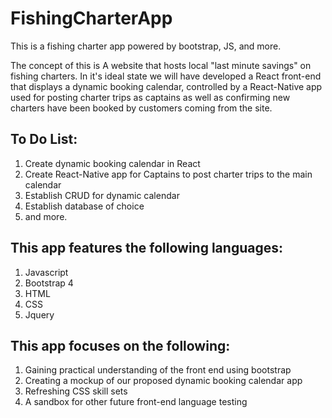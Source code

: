 # FishingCharterApp
This is a fishing charter app powered by bootstrap, JS, and more.

The concept of this is A website that hosts local "last minute savings" on fishing charters. In it's ideal state we will have developed a React front-end that displays a dynamic booking calendar, controlled by a React-Native app used for posting charter trips as captains as well as confirming new charters have been booked by customers coming from the site.

To Do List:
-----------------------------------------
1. Create dynamic booking calendar in React
2. Create React-Native app for Captains to post charter trips to the main calendar
3. Establish CRUD for dynamic calendar
4. Establish database of choice
5. and more.


This app features the following languages:
------------------------------------------
1. Javascript
2. Bootstrap 4
3. HTML
4. CSS
5. Jquery

This app focuses on the following:
-------------------------------------------
1. Gaining practical understanding of the front end using bootstrap
2. Creating a mockup of our proposed dynamic booking calendar app
3. Refreshing CSS skill sets
4. A sandbox for other future front-end language testing
